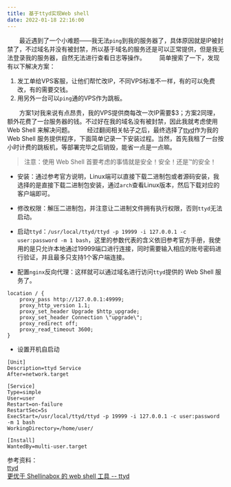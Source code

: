 ```yaml
---
title: 基于ttyd实现Web shell
date: 2022-01-18 22:16:00
---
```


　　最近遇到了一个小难题——我无法`ping`到我的服务器了，具体原因就是IP被封禁了，不过域名并没有被封禁，所以基于域名的服务还是可以正常提供，但是我无法登录我的服务器，自然无法进行查看日志等操作。
　　简单搜索了一下，发现有以下解决方案：
1. 发工单给VPS客服，让他们帮忙改IP，不同VPS标准不一样，有的可以免费改，有的需要交钱。
2. 用另外一台可以`ping`通的VPS作为跳板。

　　方案1对我来说有点昂贵，我的VPS提供商每改一次IP需要$3；方案2同理，额外花费了一台服务器的钱。不过好在我的域名没有被封禁，因此我就考虑使用 Web Shell 来解决问题。
　　经过翻阅相关帖子之后，最终选择了[ttyd](https://tsl0922.github.io/ttyd/)作为我的 Web Shell 服务提供程序，下面简单记录一下安装过程。当然，首先我租了一台按小时计费的跳板机，等部署完毕之后销毁，能省一点是一点嘛。
> 注意：使用 Web Shell 首要考虑的事情就是安全！安全！还是™的安全！

- 安装：通过参考官方说明，Linux端可以直接下载二进制包或者源码安装，我选择的是直接下载二进制包安装，通过`arch`查看Linux版本，然后下载对应的客户端即可。

- 修改权限：解压二进制包，并注意让二进制文件拥有执行权限，否则`ttyd`无法启动。

- 启动`ttyd`：`/usr/local/ttyd/ttyd -p 19999 -i 127.0.0.1 -c user:password -m 1 bash`，这里的参数代表的含义依旧参考官方手册，我使用的是只允许本地通过19999端口进行连接，同时需要输入相应的账号密码进行验证，并且最多只支持1个客户端连接。

- 配置`nginx`反向代理：这样就可以通过域名进行访问`ttyd`提供的 Web Shell 服务了。
```properties
location / {
    proxy_pass http://127.0.0.1:49999;
    proxy_http_version 1.1;
    proxy_set_header Upgrade $http_upgrade;
    proxy_set_header Connection \"upgrade\";
    proxy_redirect off;
    proxy_read_timeout 3600;
}
```

- 设置开机自启动
```shell
[Unit]
Description=ttyd Service
After=network.target

[Service]
Type=simple
User=user
Restart=on-failure
RestartSec=5s
ExecStart=/usr/local/ttyd/ttyd -p 19999 -i 127.0.0.1 -c user:password -m 1 bash
WorkingDirectory=/home/user/

[Install]
WantedBy=multi-user.target
```

参考资料：  
[ttyd](https://github.com/tsl0922/ttyd)  
[更优于 Shellinabox 的 web shell 工具 -- ttyd](https://www.yisu.com/zixun/18523.html)